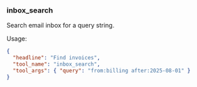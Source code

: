 ### inbox_search
Search email inbox for a query string.

Usage:
~~~json
{
  "headline": "Find invoices",
  "tool_name": "inbox_search",
  "tool_args": { "query": "from:billing after:2025-08-01" }
}
~~~
